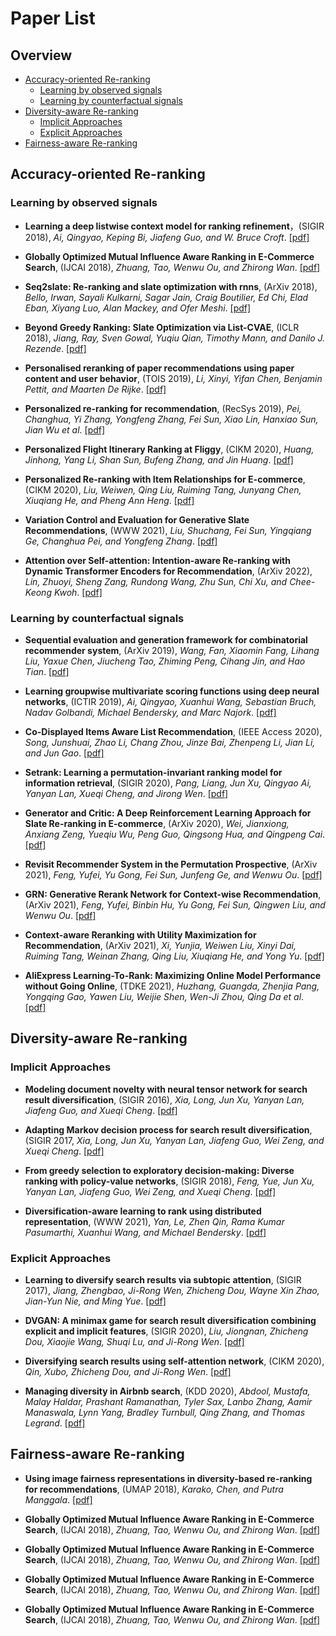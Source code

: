 # Paper List


## Overview
* [Accuracy-oriented Re-ranking](#accuracy-oriented-re-ranking)
    * [Learning by observed signals](#learning-by-observed-signals)
    * [Learning by counterfactual signals](#learning-by-counterfactual-signals)
* [Diversity-aware Re-ranking](#diversity-aware-re-ranking)
    * [Implicit Approaches](#implicit-approaches)
    * [Explicit Approaches](#explicit-approaches)
* [Fairness-aware Re-ranking](#fairness-aware-re-ranking)

## Accuracy-oriented Re-ranking
### Learning by observed signals

* __Learning a deep listwise context model for ranking refinement__，(SIGIR 2018), _Ai, Qingyao, Keping Bi, Jiafeng Guo, and W. Bruce Croft_. [[pdf]](https://dl.acm.org/doi/pdf/10.1145/3209978.3209985) 

* __Globally Optimized Mutual Influence Aware Ranking in E-Commerce Search__, (IJCAI 2018), _Zhuang, Tao, Wenwu Ou, and Zhirong Wan_. [[pdf]](https://www.ijcai.org/proceedings/2018/0518.pdf) 

* __Seq2slate: Re-ranking and slate optimization with rnns__, (ArXiv 2018), _Bello, Irwan, Sayali Kulkarni, Sagar Jain, Craig Boutilier, Ed Chi, Elad Eban, Xiyang Luo, Alan Mackey, and Ofer Meshi_. [[pdf]](https://arxiv.org/pdf/1810.02019.pdf) 

* __Beyond Greedy Ranking: Slate Optimization via List-CVAE__, (ICLR 2018), _Jiang, Ray, Sven Gowal, Yuqiu Qian, Timothy Mann, and Danilo J. Rezende_. [[pdf]](https://arxiv.org/pdf/1803.01682.pdf) 

* __Personalised reranking of paper recommendations using paper content and user behavior__, (TOIS 2019), _Li, Xinyi, Yifan Chen, Benjamin Pettit, and Maarten De Rijke_. [[pdf]](https://dl.acm.org/doi/pdf/10.1145/3312528?casa_token=8TYxtgF2MP0AAAAA:_PV20nMRTk6gSiQVC70AFWliFkYFK_Yrk0z--VZ3JC_CzqbwzHTJLVFeAagKWvvzVpMuhlY-2CxcFA) 

* __Personalized re-ranking for recommendation__, (RecSys 2019), _Pei, Changhua, Yi Zhang, Yongfeng Zhang, Fei Sun, Xiao Lin, Hanxiao Sun, Jian Wu et al_. [[pdf]](https://dl.acm.org/doi/pdf/10.1145/3298689.3347000?casa_token=YLgQvHaEfpUAAAAA:f_Z-mefy-ws_s0Vg_mZu-g6IEAA2I-VcsNFg56PPDf-jbU0Pl2WbaY7galB0N73WqjrqTr4KmZkUcw) 

* __Personalized Flight Itinerary Ranking at Fliggy__, (CIKM 2020), _Huang, Jinhong, Yang Li, Shan Sun, Bufeng Zhang, and Jin Huang_. [[pdf]](https://dl.acm.org/doi/pdf/10.1145/3340531.3412735?casa_token=N25_yCSF44kAAAAA:xC6XqmfkcQorZgNnip8hgDaUYFTOp_VOMKBgTSLXLjueFVu3kaax9m1LGCO9ZVgluOdf0To5CxLf7Q) 

* __Personalized Re-ranking with Item Relationships for E-commerce__, (CIKM 2020), _Liu, Weiwen, Qing Liu, Ruiming Tang, Junyang Chen, Xiuqiang He, and Pheng Ann Heng_. [[pdf]](https://dl.acm.org/doi/pdf/10.1145/3340531.3412332?casa_token=yHkSC9M-bpEAAAAA:_knfgZwDd9ZthI6k75nmqWLgjya6GEwHyvr2UoNSvejM2FItqYBk9JhOc8IWcyoojrgXZW69n2LdTQ) 


* __Variation Control and Evaluation for Generative Slate Recommendations__, (WWW 2021), _Liu, Shuchang, Fei Sun, Yingqiang Ge, Changhua Pei, and Yongfeng Zhang_. [[pdf]](https://dl.acm.org/doi/pdf/10.1145/3442381.3449864?casa_token=HDI6HLJpIX4AAAAA:mi0c7XsJb8uFz7QKCB6RGfB7mFM9D58UibMpj5FkuPqz6dzG3HIh4BpQTdVC9QJoUJsPx7CuiSXocw) 

* __Attention over Self-attention: Intention-aware Re-ranking with Dynamic Transformer Encoders for Recommendation__, (ArXiv 2022), _Lin, Zhuoyi, Sheng Zang, Rundong Wang, Zhu Sun, Chi Xu, and Chee-Keong Kwoh_. [[pdf]](https://arxiv.org/pdf/2201.05333.pdf) 

### Learning by counterfactual signals


* __Sequential evaluation and generation framework for combinatorial recommender system__, (ArXiv 2019), _Wang, Fan, Xiaomin Fang, Lihang Liu, Yaxue Chen, Jiucheng Tao, Zhiming Peng, Cihang Jin, and Hao Tian_. [[pdf]](https://arxiv.org/pdf/1902.00245.pdf?ref=https://githubhelp.com) 

* __Learning groupwise multivariate scoring functions using deep neural networks__, (ICTIR 2019), _Ai, Qingyao, Xuanhui Wang, Sebastian Bruch, Nadav Golbandi, Michael Bendersky, and Marc Najork_. [[pdf]](https://dl.acm.org/doi/pdf/10.1145/3341981.3344218) 

* __Co-Displayed Items Aware List Recommendation__, (IEEE Access 2020), _Song, Junshuai, Zhao Li, Chang Zhou, Jinze Bai, Zhenpeng Li, Jian Li, and Jun Gao_. [[pdf]](https://ieeexplore.ieee.org/stamp/stamp.jsp?arnumber=9052461) 

* __Setrank: Learning a permutation-invariant ranking model for information retrieval__, (SIGIR 2020), _Pang, Liang, Jun Xu, Qingyao Ai, Yanyan Lan, Xueqi Cheng, and Jirong Wen_. [[pdf]](https://dl.acm.org/doi/pdf/10.1145/3397271.3401104?casa_token=MZQmPBqZ-_0AAAAA:Ynip1qaF0b4fcSinCbfcJllBmpmIwjlspqzULUIIS2wXWFYl6l1w2fA31SXAol1-jZr6fPpO8TN7vw) 

* __Generator and Critic: A Deep Reinforcement Learning Approach for Slate Re-ranking in E-commerce__, (ArXiv 2020), _Wei, Jianxiong, Anxiang Zeng, Yueqiu Wu, Peng Guo, Qingsong Hua, and Qingpeng Cai_. [[pdf]](https://arxiv.org/pdf/2005.12206.pdf) 

* __Revisit Recommender System in the Permutation Prospective__, (ArXiv 2021), _Feng, Yufei, Yu Gong, Fei Sun, Junfeng Ge, and Wenwu Ou_. [[pdf]](https://arxiv.org/pdf/2102.12057.pdf) 

* __GRN: Generative Rerank Network for Context-wise Recommendation__, (ArXiv 2021), _Feng, Yufei, Binbin Hu, Yu Gong, Fei Sun, Qingwen Liu, and Wenwu Ou_. [[pdf]](https://arxiv.org/pdf/2104.00860.pdf) 


* __Context-aware Reranking with Utility Maximization for Recommendation__, (ArXiv 2021), _Xi, Yunjia, Weiwen Liu, Xinyi Dai, Ruiming Tang, Weinan Zhang, Qing Liu, Xiuqiang He, and Yong Yu_. [[pdf]](https://arxiv.org/pdf/2110.09059.pdf) 

* __AliExpress Learning-To-Rank: Maximizing Online Model Performance without Going Online__, (TDKE 2021), _Huzhang, Guangda, Zhenjia Pang, Yongqing Gao, Yawen Liu, Weijie Shen, Wen-Ji Zhou, Qing Da et al_. [[pdf]](https://ieeexplore.ieee.org/stamp/stamp.jsp?arnumber=9495161&casa_token=phJ-uT1T8TcAAAAA:8bSWyJtWjs9f55MIsUvmpM_cdTDR7aRg-gnG1TGf-II428XrkcN9NN6CszedtCtpkwkO_wgQyg&tag=1) 





## Diversity-aware Re-ranking

### Implicit Approaches

* __Modeling document novelty with neural tensor network for search result diversification__, (SIGIR 2016), _Xia, Long, Jun Xu, Yanyan Lan, Jiafeng Guo, and Xueqi Cheng_. [[pdf]](https://dl.acm.org/doi/pdf/10.1145/2911451.2911498?casa_token=1ER68Z_VUt8AAAAA:CoHIiuLTrXlDxHXB0Cwdlxz6VtJEpH4Iv7s2ASQ6g0n1WYsnnFz48m09wluLbBoAFeLw6E4zpcfx3g) 

* __Adapting Markov decision process for search result diversification__, (SIGIR 2017, _Xia, Long, Jun Xu, Yanyan Lan, Jiafeng Guo, Wei Zeng, and Xueqi Cheng_. [[pdf]](https://dl.acm.org/doi/pdf/10.1145/3077136.3080775?casa_token=D7p6_EICDocAAAAA:ySUupBBu2jcLjOiQAPfmNcE5eM9VfOX8ZJXLTI_RvM3ndDogAEG9A5KaAjGYv-L5WcvqjF5no8xc1g) 

* __From greedy selection to exploratory decision-making: Diverse ranking with policy-value networks__, (SIGIR 2018), _Feng, Yue, Jun Xu, Yanyan Lan, Jiafeng Guo, Wei Zeng, and Xueqi Cheng_. [[pdf]](https://dl.acm.org/doi/pdf/10.1145/3209978.3209979) 

* __Diversification-aware learning to rank using distributed representation__, (WWW 2021), _Yan, Le, Zhen Qin, Rama Kumar Pasumarthi, Xuanhui Wang, and Michael Bendersky_. [[pdf]](https://dl.acm.org/doi/pdf/10.1145/3442381.3449831?casa_token=AmDHmrD0SuIAAAAA:J17u8EChXpVYpkm7JOcd71l15B2LlJQnzIY5DduV0GOh4btiHnAwytp1tqQBx_5IPWzoKmbi4ekwNA) 

### Explicit Approaches

* __Learning to diversify search results via subtopic attention__, (SIGIR 2017), _Jiang, Zhengbao, Ji-Rong Wen, Zhicheng Dou, Wayne Xin Zhao, Jian-Yun Nie, and Ming Yue_. [[pdf]](https://dl.acm.org/doi/pdf/10.1145/3077136.3080805?casa_token=dq9HBxnzzkoAAAAA:4PvJ2d9U6lvIW2sLWdBHMcOazy-k1_e_bMHzHm0YN7EgDBk0IT5EGIFWWjfx8Ifojs8SOaiSch2FLA) 


* __DVGAN: A minimax game for search result diversification combining explicit and implicit features__, (SIGIR 2020), _Liu, Jiongnan, Zhicheng Dou, Xiaojie Wang, Shuqi Lu, and Ji-Rong Wen_. [[pdf]](https://dl.acm.org/doi/pdf/10.1145/3397271.3401084?casa_token=tVKJs-6Fc8QAAAAA:Z98BPi8rWTPp8_Ton_JX969bw5ZhQd4o6wXvmO3aSc4uAacosQs-N4OsWvgj9KrkmU7UWCnNiStTMw) 

* __Diversifying search results using self-attention network__, (CIKM 2020), _Qin, Xubo, Zhicheng Dou, and Ji-Rong Wen_. [[pdf]](https://dl.acm.org/doi/pdf/10.1145/3340531.3411914?casa_token=lpyMjM-ZjaYAAAAA:3n2qeg_edGNimO84OXgHA4ya3R1MxqwOxYE1tnX5xlDL7hlKDawYtXbM8XXfbA4Ks_qstAs5KMImVQ) 

* __Managing diversity in Airbnb search__, (KDD 2020), _Abdool, Mustafa, Malay Haldar, Prashant Ramanathan, Tyler Sax, Lanbo Zhang, Aamir Manaswala, Lynn Yang, Bradley Turnbull, Qing Zhang, and Thomas Legrand_. [[pdf]](https://dl.acm.org/doi/pdf/10.1145/3394486.3403345?casa_token=-pdIr0hXuEkAAAAA:KhXY8JME8_FYIXNUFZFWtrEmvD_QiAMpYvltwJ9aXMGJXTNevh1DjYRyj7ZigFiaOph8kIhb8egwCQ) 

## Fairness-aware Re-ranking


* __Using image fairness representations in diversity-based re-ranking for recommendations__, (UMAP 2018), _Karako, Chen, and Putra Manggala_. [[pdf]](https://dl.acm.org/doi/pdf/10.1145/3213586.3226206?casa_token=zwlfoyDpOs0AAAAA:umTNePRI3Pmb5gEgulHg5OSa3ewnIU9PCduxiGSqS2rMxOijBXRKnR7lm0rXW-8crr70iMJYFWqkvw) 

* __Globally Optimized Mutual Influence Aware Ranking in E-Commerce Search__, (IJCAI 2018), _Zhuang, Tao, Wenwu Ou, and Zhirong Wan_. [[pdf]](https://www.ijcai.org/proceedings/2018/0518.pdf) 

* __Globally Optimized Mutual Influence Aware Ranking in E-Commerce Search__, (IJCAI 2018), _Zhuang, Tao, Wenwu Ou, and Zhirong Wan_. [[pdf]](https://www.ijcai.org/proceedings/2018/0518.pdf) 

* __Globally Optimized Mutual Influence Aware Ranking in E-Commerce Search__, (IJCAI 2018), _Zhuang, Tao, Wenwu Ou, and Zhirong Wan_. [[pdf]](https://www.ijcai.org/proceedings/2018/0518.pdf) 

* __Globally Optimized Mutual Influence Aware Ranking in E-Commerce Search__, (IJCAI 2018), _Zhuang, Tao, Wenwu Ou, and Zhirong Wan_. [[pdf]](https://www.ijcai.org/proceedings/2018/0518.pdf) 
